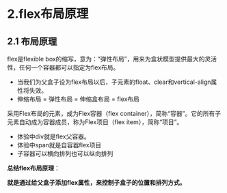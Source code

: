 # 2.flex布局原理

## 2.1 布局原理

flex是flexible box的缩写，意为：“弹性布局”，用来为盒状模型提供最大的灵活性，任何一个容器都可以指定为flex布局。

* 当我们为父盒子设为flex布局以后，子元素的float、clear和vertical-align属性将失效。
* 伸缩布局 = 弹性布局 = 伸缩盒布局 = flex布局

采用Flex布局的元素，成为Flex容器（flex container），简称“容器”。它的所有子元素自动成为容器成员，称为Flex项目（flex item），简称“项目”。

* 体验中div就是flex父容器。
* 体验中span就是自容器flex项目
* 子容器可以横向排列也可以纵向排列

**总结flex布局原理**：

**就是通过给父盒子添加flex属性，来控制子盒子的位置和排列方式。**

